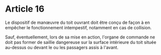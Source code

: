 # Article 16

Le dispositif de manœuvre du toit ouvrant doit être conçu de façon à en empêcher le fonctionnement intempestif, notamment en cas de collision.

Sauf, éventuellement, lors de sa mise en action, l'organe de commande ne doit pas former de saillie dangereuse sur la surface intérieure du toit située au-dessus ou devant le ou les passagers assis à l'avant.
